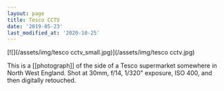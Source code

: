 ```yaml
---
layout: page
title: Tesco CCTV
date: '2019-05-23'
last_modified_at: '2020-10-25'
---
```


[![](/assets/img/tesco cctv_small.jpg)](/assets/img/tesco cctv.jpg)

This is a [[photograph]] of the side of a Tesco supermarket somewhere in North West England. Shot at 30mm, f/14, 1/320" exposure, ISO 400, and then digitally retouched.
